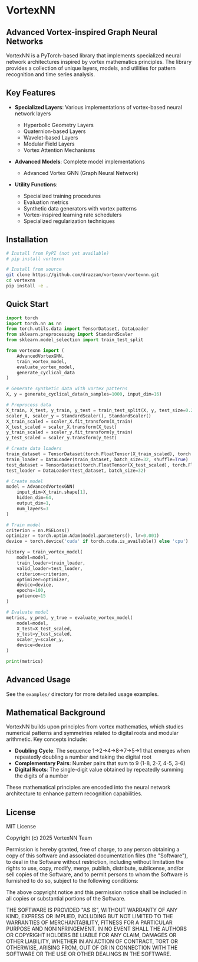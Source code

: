 # VortexNN

## Advanced Vortex-inspired Graph Neural Networks

VortexNN is a PyTorch-based library that implements specialized neural network architectures inspired by vortex mathematics principles. The library provides a collection of unique layers, models, and utilities for pattern recognition and time series analysis.

## Key Features

- **Specialized Layers**: Various implementations of vortex-based neural network layers
  - Hyperbolic Geometry Layers
  - Quaternion-based Layers
  - Wavelet-based Layers
  - Modular Field Layers
  - Vortex Attention Mechanisms

- **Advanced Models**: Complete model implementations
  - Advanced Vortex GNN (Graph Neural Network)

- **Utility Functions**:
  - Specialized training procedures
  - Evaluation metrics
  - Synthetic data generators with vortex patterns
  - Vortex-inspired learning rate schedulers
  - Specialized regularization techniques

## Installation

```bash
# Install from PyPI (not yet available)
# pip install vortexnn

# Install from source
git clone https://github.com/drazzam/vortexnn/vortexnn.git
cd vortexnn
pip install -e .
```

## Quick Start

```python
import torch
import torch.nn as nn
from torch.utils.data import TensorDataset, DataLoader
from sklearn.preprocessing import StandardScaler
from sklearn.model_selection import train_test_split

from vortexnn import (
    AdvancedVortexGNN,
    train_vortex_model,
    evaluate_vortex_model,
    generate_cyclical_data
)

# Generate synthetic data with vortex patterns
X, y = generate_cyclical_data(n_samples=1000, input_dim=16)

# Preprocess data
X_train, X_test, y_train, y_test = train_test_split(X, y, test_size=0.2)
scaler_X, scaler_y = StandardScaler(), StandardScaler()
X_train_scaled = scaler_X.fit_transform(X_train)
X_test_scaled = scaler_X.transform(X_test)
y_train_scaled = scaler_y.fit_transform(y_train)
y_test_scaled = scaler_y.transform(y_test)

# Create data loaders
train_dataset = TensorDataset(torch.FloatTensor(X_train_scaled), torch.FloatTensor(y_train_scaled))
train_loader = DataLoader(train_dataset, batch_size=32, shuffle=True)
test_dataset = TensorDataset(torch.FloatTensor(X_test_scaled), torch.FloatTensor(y_test_scaled))
test_loader = DataLoader(test_dataset, batch_size=32)

# Create model
model = AdvancedVortexGNN(
    input_dim=X_train.shape[1],
    hidden_dim=64,
    output_dim=1,
    num_layers=3
)

# Train model
criterion = nn.MSELoss()
optimizer = torch.optim.Adam(model.parameters(), lr=0.001)
device = torch.device('cuda' if torch.cuda.is_available() else 'cpu')

history = train_vortex_model(
    model=model,
    train_loader=train_loader,
    valid_loader=test_loader,
    criterion=criterion,
    optimizer=optimizer,
    device=device,
    epochs=100,
    patience=15
)

# Evaluate model
metrics, y_pred, y_true = evaluate_vortex_model(
    model=model,
    X_test=X_test_scaled,
    y_test=y_test_scaled,
    scaler_y=scaler_y,
    device=device
)

print(metrics)
```

## Advanced Usage

See the `examples/` directory for more detailed usage examples.

## Mathematical Background

VortexNN builds upon principles from vortex mathematics, which studies numerical patterns and symmetries related to digital roots and modular arithmetic. Key concepts include:

- **Doubling Cycle**: The sequence 1→2→4→8→7→5→1 that emerges when repeatedly doubling a number and taking the digital root
- **Complementary Pairs**: Number pairs that sum to 9 (1-8, 2-7, 4-5, 3-6)
- **Digital Roots**: The single-digit value obtained by repeatedly summing the digits of a number

These mathematical principles are encoded into the neural network architecture to enhance pattern recognition capabilities.

## License

MIT License

Copyright (c) 2025 VortexNN Team

Permission is hereby granted, free of charge, to any person obtaining a copy
of this software and associated documentation files (the "Software"), to deal
in the Software without restriction, including without limitation the rights
to use, copy, modify, merge, publish, distribute, sublicense, and/or sell
copies of the Software, and to permit persons to whom the Software is
furnished to do so, subject to the following conditions:

The above copyright notice and this permission notice shall be included in all
copies or substantial portions of the Software.

THE SOFTWARE IS PROVIDED "AS IS", WITHOUT WARRANTY OF ANY KIND, EXPRESS OR
IMPLIED, INCLUDING BUT NOT LIMITED TO THE WARRANTIES OF MERCHANTABILITY,
FITNESS FOR A PARTICULAR PURPOSE AND NONINFRINGEMENT. IN NO EVENT SHALL THE
AUTHORS OR COPYRIGHT HOLDERS BE LIABLE FOR ANY CLAIM, DAMAGES OR OTHER
LIABILITY, WHETHER IN AN ACTION OF CONTRACT, TORT OR OTHERWISE, ARISING FROM,
OUT OF OR IN CONNECTION WITH THE SOFTWARE OR THE USE OR OTHER DEALINGS IN THE
SOFTWARE.
